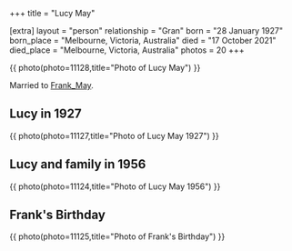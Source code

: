 +++
title = "Lucy May"

[extra]
layout = "person"
relationship = "Gran"
born = "28 January 1927"
born_place = "Melbourne, Victoria, Australia"
died = "17 October 2021"
died_place = "Melbourne, Victoria, Australia"
photos = 20
+++

{{ photo(photo=11128,title="Photo of Lucy May") }}

Married to [Frank_May](@/people/Frank_May/index.md).

## Lucy in 1927

{{ photo(photo=11127,title="Photo of Lucy May 1927") }}

## Lucy and family in 1956

{{ photo(photo=11124,title="Photo of Lucy May 1956") }}

## Frank's Birthday

{{ photo(photo=11125,title="Photo of Frank's Birthday") }}
